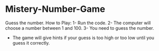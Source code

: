 # Mistery-Number-Game
Guess the number.
How to Play:
1- Run the code.
2- The computer will choose a number between 1 and 100.
3- You need to guess the number.

- The game will give hints if your guess is too high or too low until you guess it correctly.
